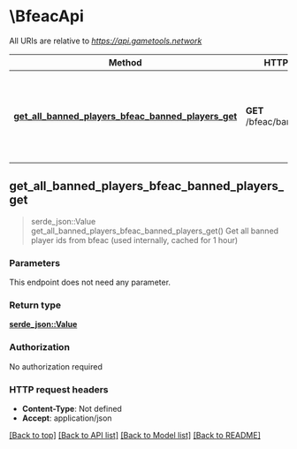 # \BfeacApi

All URIs are relative to *https://api.gametools.network*

Method | HTTP request | Description
------------- | ------------- | -------------
[**get_all_banned_players_bfeac_banned_players_get**](BfeacApi.md#get_all_banned_players_bfeac_banned_players_get) | **GET** /bfeac/banned_players | Get all banned player ids from bfeac (used internally, cached for 1 hour)



## get_all_banned_players_bfeac_banned_players_get

> serde_json::Value get_all_banned_players_bfeac_banned_players_get()
Get all banned player ids from bfeac (used internally, cached for 1 hour)

### Parameters

This endpoint does not need any parameter.

### Return type

[**serde_json::Value**](serde_json::Value.md)

### Authorization

No authorization required

### HTTP request headers

- **Content-Type**: Not defined
- **Accept**: application/json

[[Back to top]](#) [[Back to API list]](../README.md#documentation-for-api-endpoints) [[Back to Model list]](../README.md#documentation-for-models) [[Back to README]](../README.md)

